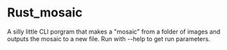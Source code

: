 # Rust_mosaic

A silly little CLI porgram that makes a "mosaic" from a folder of images and outputs the mosaic to a new file.
Run with --help to get run parameters.
